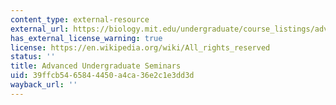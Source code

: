 ```yaml
---
content_type: external-resource
external_url: https://biology.mit.edu/undergraduate/course_listings/advanced_undergraduate_seminars
has_external_license_warning: true
license: https://en.wikipedia.org/wiki/All_rights_reserved
status: ''
title: Advanced Undergraduate Seminars
uid: 39ffcb54-6584-4450-a4ca-36e2c1e3dd3d
wayback_url: ''
---
```

